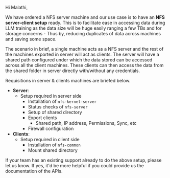 
Hi Malathi,

We have ordered a NFS server machine and our use case is to have an **NFS server-client setup** ready. This is to facilitate ease in accessing data during LLM training as the data size will be huge easily ranging a few TBs and for storage concerns - Thus by, reducing duplicates of data across machines and saving some space.

The scenario in brief, a single machine acts as a NFS server and the rest of the machines exported in server will act as clients. The server will have a shared path configured under which the data stored can be accessed across all the client machines. These clients can then access the data from the shared folder in server directly with/without any credentials. 

Requisitions in server & clients machines are briefed below.
- **Server**: 
	- Setup required in server side
		- Installation of `nfs-kernel-server`
		- Status checks of `nfs-server`
		- Setup of shared directory
		- Export clients
			- Shared path, IP address, Permissions, Sync, etc 
		- Firewall configuration
- **Clients**: 
	- Setup required in client side
		- Installation of `nfs-common`
		- Mount shared directory

If your team has an existing support already to do the above setup, please let us know. If yes, it'd be more helpful if you could provide us the documentation of the APIs.


